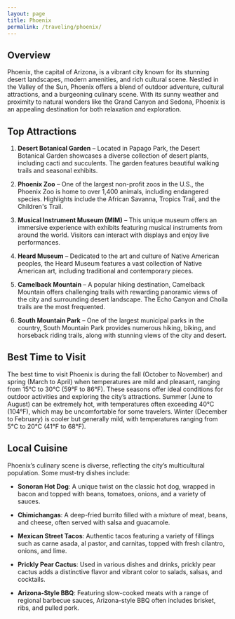 ```yaml
---
layout: page
title: Phoenix
permalink: /traveling/phoenix/
---
```

<style>
.page-header {
    background-image: url('https://github.com/user-attachments/assets/2c8a13f5-3da9-475c-89c0-b30bc4ca77ef');
    background-size: cover; /* Ensures the image covers the entire header */
    background-position: center; /* Centers the image */
    height: 300px; /* Adjust the height as necessary */
    display: flex;
    align-items: center;
    justify-content: center;
    color: white; /* Adjust text color */
    text-shadow: 2px 2px 4px rgba(0, 0, 0, 0.7); /* Optional shadow for text readability */
}
</style>
## Overview
Phoenix, the capital of Arizona, is a vibrant city known for its stunning desert landscapes, modern amenities, and rich cultural scene. Nestled in the Valley of the Sun, Phoenix offers a blend of outdoor adventure, cultural attractions, and a burgeoning culinary scene. With its sunny weather and proximity to natural wonders like the Grand Canyon and Sedona, Phoenix is an appealing destination for both relaxation and exploration.

## Top Attractions
1. **Desert Botanical Garden** – Located in Papago Park, the Desert Botanical Garden showcases a diverse collection of desert plants, including cacti and succulents. The garden features beautiful walking trails and seasonal exhibits.

2. **Phoenix Zoo** – One of the largest non-profit zoos in the U.S., the Phoenix Zoo is home to over 1,400 animals, including endangered species. Highlights include the African Savanna, Tropics Trail, and the Children's Trail.

3. **Musical Instrument Museum (MIM)** – This unique museum offers an immersive experience with exhibits featuring musical instruments from around the world. Visitors can interact with displays and enjoy live performances.

4. **Heard Museum** – Dedicated to the art and culture of Native American peoples, the Heard Museum features a vast collection of Native American art, including traditional and contemporary pieces.

5. **Camelback Mountain** – A popular hiking destination, Camelback Mountain offers challenging trails with rewarding panoramic views of the city and surrounding desert landscape. The Echo Canyon and Cholla trails are the most frequented.

6. **South Mountain Park** – One of the largest municipal parks in the country, South Mountain Park provides numerous hiking, biking, and horseback riding trails, along with stunning views of the city and desert.

## Best Time to Visit
The best time to visit Phoenix is during the fall (October to November) and spring (March to April) when temperatures are mild and pleasant, ranging from 15°C to 30°C (59°F to 86°F). These seasons offer ideal conditions for outdoor activities and exploring the city’s attractions. Summer (June to August) can be extremely hot, with temperatures often exceeding 40°C (104°F), which may be uncomfortable for some travelers. Winter (December to February) is cooler but generally mild, with temperatures ranging from 5°C to 20°C (41°F to 68°F).

## Local Cuisine
Phoenix’s culinary scene is diverse, reflecting the city’s multicultural population. Some must-try dishes include:

- **Sonoran Hot Dog**: A unique twist on the classic hot dog, wrapped in bacon and topped with beans, tomatoes, onions, and a variety of sauces.

- **Chimichangas**: A deep-fried burrito filled with a mixture of meat, beans, and cheese, often served with salsa and guacamole.

- **Mexican Street Tacos**: Authentic tacos featuring a variety of fillings such as carne asada, al pastor, and carnitas, topped with fresh cilantro, onions, and lime.

- **Prickly Pear Cactus**: Used in various dishes and drinks, prickly pear cactus adds a distinctive flavor and vibrant color to salads, salsas, and cocktails.

- **Arizona-Style BBQ**: Featuring slow-cooked meats with a range of regional barbecue sauces, Arizona-style BBQ often includes brisket, ribs, and pulled pork.

